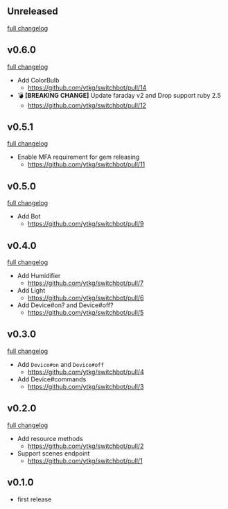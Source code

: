 ## Unreleased
[full changelog](http://github.com/ytkg/switchbot/compare/v0.6.0...main)

## v0.6.0
[full changelog](http://github.com/ytkg/switchbot/compare/v0.5.1...v0.6.0)

* Add ColorBulb
  * https://github.com/ytkg/switchbot/pull/14
* :bomb: **[BREAKING CHANGE]** Update faraday v2 and Drop support ruby 2.5
  * https://github.com/ytkg/switchbot/pull/12

## v0.5.1
[full changelog](http://github.com/ytkg/switchbot/compare/v0.5.0...v0.5.1)

* Enable MFA requirement for gem releasing
  * https://github.com/ytkg/switchbot/pull/11

## v0.5.0
[full changelog](http://github.com/ytkg/switchbot/compare/v0.4.0...v0.5.0)

* Add Bot
  * https://github.com/ytkg/switchbot/pull/9

## v0.4.0
[full changelog](http://github.com/ytkg/switchbot/compare/v0.3.0...v0.4.0)

* Add Humidifier
  * https://github.com/ytkg/switchbot/pull/7
* Add Light
  * https://github.com/ytkg/switchbot/pull/6
* Add Device#on? and Device#off?
  * https://github.com/ytkg/switchbot/pull/5

## v0.3.0
[full changelog](http://github.com/ytkg/switchbot/compare/v0.2.0...v0.3.0)

* Add `Device#on` and `Device#off`
  * https://github.com/ytkg/switchbot/pull/4
* Add Device#commands
  * https://github.com/ytkg/switchbot/pull/3

## v0.2.0
[full changelog](http://github.com/ytkg/switchbot/compare/v0.1.0...v0.2.0)

* Add resource methods
  * https://github.com/ytkg/switchbot/pull/2
* Support scenes endpoint
  * https://github.com/ytkg/switchbot/pull/1

## v0.1.0
* first release
